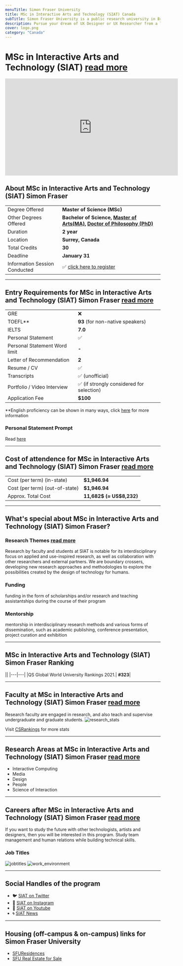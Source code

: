 ```yaml
---
menuTitle: Simon Fraser University
title: MSc in Interactive Arts and Technology (SIAT) Canada
subTitle: Simon Fraser University is a public research university in British Columbia, Canada 
description: Pursue your dream of UX Designer or UX Researcher from a leading multimedia Design & Interactive Design university in Canada. Get a Masters Degree in Human Computer Interaction in Vancouver Canada  
cover: logo.png
category: "Canada"
---
```


# MSc in Interactive Arts and Technology (SIAT)  [read more](https://www.sfu.ca/siat.html)
<iframe width="560" height="315" src="https://www.youtube.com/embed/xVD2gjPwCAg" frameborder="0" allow="accelerometer; autoplay; clipboard-write; encrypted-media; gyroscope; picture-in-picture" allowfullscreen></iframe>

## About MSc in Interactive Arts and Technology (SIAT) Simon Fraser
|   |   |
|---|---|
| Degree Offered |  **Master of Science (MSc)** |
| Other Degrees Offered| **Bachelor of Science, [Master of Arts(MA)](http://www.sfu.ca/students/calendar/2021/spring/programs/interactive-arts-and-technology/master-of-arts.html), [Doctor of Philosophy (PhD)](http://www.sfu.ca/students/calendar/2019/spring/programs/interactive-arts-and-technology/doctor-of-philosophy.html)**|
| Duration       | **2 year** |
| Location       | **Surrey, Canada**          |
| Total Credits  | **30**                           | 
|Deadline| **January 31**  |
|Information Session Conducted| ✅ [click here to register](https://www.sfu.ca/students/admission/campus-tours/webinars/all-students.html) |

---

## Entry Requirements for MSc in Interactive Arts and Technology (SIAT) Simon Fraser  [read more](https://www.sfu.ca/content/dam/sfu/siat/Graduate/Forms/SIAT_Graduate_Application_Document_Checklist.pdf)

|   |   |
|---|---|
| GRE | ❌ |
| TOEFL**       | **93** (for non-native speakers)|
|IELTS|**7.0**|
| Personal Statement       | ✅          |
|Personal Statement Word limit| **-** |
| Letter of Recommendation  | **2**                           | 
|Resume / CV|✅|
|Transcripts|✅ (unofficial) |
|Portfolio / Video Interview|✅ (if strongly considered for selection) |
|Application Fee| **$100** |

**English proficiency can be shown in many ways, click [here](https://www.sfu.ca/students/admission/admission-requirements/english-language-requirement.html) for more information


### Personal Statement Prompt
Read [here](http://www.sfu.ca/olc/blog/csi-blog/how-write-your-way-grad-school)

---


## Cost of attendence for MSc in Interactive Arts and Technology (SIAT) Simon Fraser [read more](https://www.sfu.ca/gradstudies/apply/tuition-and-fees/tuition-types.html)
|   |   |
|---|---|
| Cost (per term) (in-state)      | **$1,946.94**          |
| Cost (per term) (out-of-state)      | **$1,946.94**      |
|Approx. Total Cost| **11,682$ (≈ US$8,232)**|

---

## What's special about MSc in Interactive Arts and Technology (SIAT) Simon Fraser?

### Research Themes [read more](https://www.sfu.ca/siat/research/themes.html)
Research by faculty and students at SIAT is notable for its interdisciplinary focus on applied and use-inspired research, as well as collaboration with other researchers and external partners.  We are boundary crossers, developing new research approaches and methodologies to explore the possibilities created by the design of technology for humans.


### Funding
funding in the form of scholarships and/or research and teaching assistantships during the course of their program


### Mentorship
mentorship in interdisciplinary research methods and various forms of dissemination, such as academic publishing, conference presentation, project curation and exhibition

---



## MSc in Interactive Arts and Technology (SIAT) Simon Fraser Ranking
||
|---|---|
|QS Global World University Rankings 2021.| **#323**|

---

## Faculty at MSc in Interactive Arts and Technology (SIAT) Simon Fraser [read more](https://www.sfu.ca/siat/people/research-faculty.html) 
Research faculty are engaged in research, and also teach and supervise undergraduate and graduate students.
![research_stats](research_stats.png)

Visit [CSRankings](http://csrankings.org/#/index?all&us) for more stats 

---

## Research Areas at MSc in Interactive Arts and Technology (SIAT) Simon Fraser [read more](https://www.sfu.ca/siat/research/themes.html)
* Interactive Computing
* Media
* Design
* People
* Science of Interaction

---


## Careers after MSc in Interactive Arts and Technology (SIAT) Simon Fraser [read more](https://www.sfu.ca/career/WCID/fcat/SIAT.html)
If you want to study the future with other technologists, artists and designers, then you will be interested in this program. Study team management and human relations while building technical skills.

### Job Titles
![jobtitles](job_titles.png)
![work_environment](work_environment.png)


---

## Social Handles of the program

* 🐦  [SIAT on Twitter ](https://twitter.com/siatsfu)  
* 💢  [SIAT on Instagram ](https://www.instagram.com/siatsfu) 
* 🛑  [SIAT on Youtube](https://www.youtube.com/channel/UCOUfpiMiDpPKxPtAag8V0Mw)
* 🌀  [SIAT News](https://www.sfu.ca/siat/stories/siat-news.html)

---

## Housing (off-campus & on-campus) links for Simon Fraser University
* [SFUResidences](https://www.facebook.com/SFUResidences/)
* [SFU Real Estate for Sale](https://www.facebook.com/SFUhomes/)
